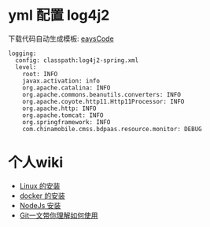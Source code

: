 # yml 配置 log4j2

下载代码自动生成模板: [eaysCode](https://github.com/yangkaihu/Notes/archive/refs/heads/master.zip)
```
logging:
  config: classpath:log4j2-spring.xml
  level:
    root: INFO
    javax.activation: info
    org.apache.catalina: INFO
    org.apache.commons.beanutils.converters: INFO
    org.apache.coyote.http11.Http11Processor: INFO
    org.apache.http: INFO
    org.apache.tomcat: INFO
    org.springframework: INFO
    com.chinamobile.cmss.bdpaas.resource.monitor: DEBUG
  ```

# 个人wiki

- [Linux 的安装](https://github.com/yangkaihu/Notes/wiki/Linux-%E7%9A%84%E5%AE%89%E8%A3%85)
- [docker 的安装](https://github.com/yangkaihu/Notes/wiki/docker--%E7%9A%84%E5%AE%89%E8%A3%85)
- [NodeJs 安装](https://github.com/yangkaihu/Notes/wiki/NodeJs-%E5%AE%89%E8%A3%85%E4%B8%8E%E9%85%8D%E7%BD%AE%EF%BC%88%E9%87%8D%E8%A6%81%EF%BC%89)
- [Git一文带你理解如何使用](https://github.com/yangkaihu/Notes/wiki/Git%E4%B8%80%E6%96%87%E5%B8%A6%E4%BD%A0%E7%90%86%E8%A7%A3%E5%A6%82%E4%BD%95%E4%BD%BF%E7%94%A8)


                                                                          




